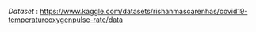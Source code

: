 _Dataset_ : https://www.kaggle.com/datasets/rishanmascarenhas/covid19-temperatureoxygenpulse-rate/data
